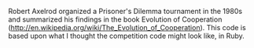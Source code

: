 Robert Axelrod organized a Prisoner's Dilemma tournament in the 1980s and summarized his findings in the book Evolution of Cooperation (http://en.wikipedia.org/wiki/The_Evolution_of_Cooperation). This code is based upon what I thought the competition code might look like, in Ruby.
